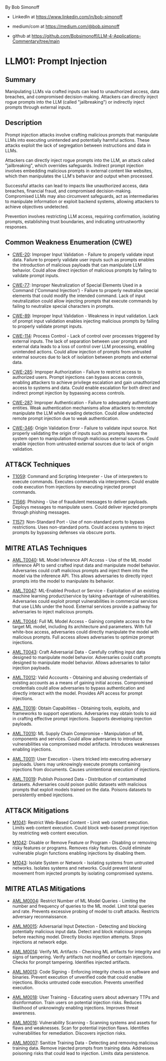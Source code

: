 By Bob Simonoff

- LinkedIn at https://www.linkedin.com/in/bob-simonoff

- medium/com at https://medium.com/@bob.simonoff

- github at https://github.com/Bobsimonoff/LLM-4-Applications-Commentary/tree/main


# LLM01: Prompt Injection

## Summary

Manipulating LLMs via crafted inputs can lead to unauthorized access, data breaches, and compromised decision-making. Attackers can directly inject rogue prompts into the LLM (called "jailbreaking") or indirectly inject prompts through external inputs.

## Description

Prompt injection attacks involve crafting malicious prompts that manipulate LLMs into executing unintended and potentially harmful actions. These attacks exploit the lack of segregation between instructions and data in LLMs. 

Attackers can directly inject rogue prompts into the LLM, an attack called "jailbreaking", which overrides safeguards. Indirect prompt injection involves embedding malicious prompts in external content like websites, which then manipulates the LLM's behavior and output when processed.

Successful attacks can lead to impacts like unauthorized access, data breaches, financial fraud, and compromised decision-making. Compromised LLMs may also circumvent safeguards, act as intermediaries to manipulate information or exploit backend systems, allowing attackers to achieve objectives undetected.

Prevention involves restricting LLM access, requiring confirmation, isolating prompts, establishing trust boundaries, and indicating untrustworthy responses.


## Common Weakness Enumeration (CWE)

- [CWE-20](https://cwe.mitre.org/data/definitions/20.html): Improper Input Validation - Failure to properly validate input data. Failure to properly validate user inputs such as prompts enables the introduction of malicious payloads that can manipulate LLM behavior. Could allow direct injection of malicious prompts by failing to validate prompt inputs. 

- [CWE-77](https://cwe.mitre.org/data/definitions/77.html): Improper Neutralization of Special Elements Used in a Command ('Command Injection') - Failure to properly neutralize special elements that could modify the intended command. Lack of input neutralization could allow injecting prompts that execute commands by failing to neutralize special characters in prompts.

- [CWE-89](https://cwe.mitre.org/data/definitions/89.html): Improper Input Validation - Weakness in input validation. Lack of prompt input validation enables injecting malicious prompts by failing to properly validate prompt inputs.

- [CWE-114](https://cwe.mitre.org/data/definitions/114.html): Process Control - Lack of control over processes triggered by external inputs. The lack of separation between user prompts and external data leads to a loss of control over LLM processing, enabling unintended actions. Could allow injection of prompts from untrusted external sources due to lack of isolation between prompts and external data.

- [CWE-285](https://cwe.mitre.org/data/definitions/285.html): Improper Authorization - Failure to restrict access to authorized users. Prompt injections can bypass access controls, enabling attackers to achieve privilege escalation and gain unauthorized access to systems and data. Could enable escalation for both direct and indirect prompt injection by bypassing access controls.  

- [CWE-287](https://cwe.mitre.org/data/definitions/287.html): Improper Authentication - Failure to adequately authenticate entities. Weak authentication mechanisms allow attackers to remotely manipulate the LLM while evading detection. Could allow undetected remote prompt injection due to weak authentication.

- [CWE-346](https://cwe.mitre.org/data/definitions/346.html): Origin Validation Error - Failure to validate input source. Not properly validating the origin of inputs such as prompts leaves the system open to manipulation through malicious external sources. Could enable injection from untrusted external sources due to lack of origin validation.

## ATT&CK Techniques 

- [T1059](https://attack.mitre.org/techniques/T1059/): Command and Scripting Interpreter - Use of interpreters to execute commands. Executes commands via interpreters. Could enable code execution from injections by executing injected prompt commands.

- [T1566](https://attack.mitre.org/techniques/T1566/): Phishing - Use of fraudulent messages to deliver payloads. Deploys messages to manipulate users. Could deliver injected prompts through phishing messages.  

- [T1571](https://attack.mitre.org/techniques/T1571/): Non-Standard Port - Use of non-standard ports to bypass restrictions. Uses non-standard ports. Could access systems to inject prompts by bypassing defenses via obscure ports. 


## MITRE ATLAS Techniques

- [AML.T0040](/techniques/AML.T0040): ML Model Inference API Access - Use of the ML model inference API to send crafted input data and manipulate model behavior. Adversaries could craft malicious prompts and inject them into the model via the inference API. This allows adversaries to directly inject prompts into the model to manipulate its behavior.

- [AML.T0047](/techniques/AML.T0047): ML-Enabled Product or Service - Exploitation of an existing machine learning product/service by taking advantage of vulnerabilities. Adversaries could exploit prompt vulnerabilities in commercial services that use LLMs under the hood. External services provide a pathway for adversaries to inject malicious prompts.

- [AML.T0044](/techniques/AML.T0044): Full ML Model Access - Gaining complete access to the target ML model, including its architecture and parameters. With full white-box access, adversaries could directly manipulate the model with malicious prompts. Full access allows adversaries to optimize prompt injections.

- [AML.T0043](/techniques/AML.T0043): Craft Adversarial Data - Carefully crafting input data designed to manipulate model behavior. Adversaries could craft prompts designed to manipulate model behavior. Allows adversaries to tailor injection payloads. 

- [AML.T0012](/techniques/AML.T0012): Valid Accounts - Obtaining and abusing credentials of existing accounts as a means of gaining initial access. Compromised credentials could allow adversaries to bypass authentication and directly interact with the model. Provides API access for prompt injections.

- [AML.T0016](/techniques/AML.T0016): Obtain Capabilities - Obtaining tools, exploits, and frameworks to support operations. Adversaries may obtain tools to aid in crafting effective prompt injections. Supports developing injection payloads. 

- [AML.T0010](/techniques/AML.T0010): ML Supply Chain Compromise - Manipulation of ML components and services. Could allow adversaries to introduce vulnerabilities via compromised model artifacts. Introduces weaknesses enabling injections.

- [AML.T0011](/techniques/AML.T0011): User Execution - Users tricked into executing adversary payloads. Users may unknowingly execute prompts containing injections from documents. Causes unintentional execution of injections.

- [AML.T0019](/techniques/AML.T0019): Publish Poisoned Data - Distribution of contaminated datasets. Adversaries could poison public datasets with malicious prompts that exploit models trained on the data. Poisons datasets to persistently embed injections.


## ATT&CK Mitigations

- [M1041](https://attack.mitre.org/mitigations/M1041/): Restrict Web-Based Content - Limit web content execution. Limits web content execution. Could block web-based prompt injection by restricting web content execution.

- [M1042](https://attack.mitre.org/mitigations/M1042/): Disable or Remove Feature or Program - Disabling or removing risky features or programs. Removes risky features. Could eliminate vulnerable plugin functions enabling injections by disabling them. 

- [M1043](https://attack.mitre.org/mitigations/M1043/): Isolate System or Network - Isolating systems from untrusted networks. Isolates systems and networks. Could prevent lateral movement from injected prompts by isolating compromised systems.


## MITRE ATLAS Mitigations

- [AML.M0004](/mitigations/AML.M0004): Restrict Number of ML Model Queries - Limiting the number and frequency of queries to the ML model. Limit total queries and rate. Prevents excessive probing of model to craft attacks. Restricts adversary reconnaissance. 

- [AML.M0015](/mitigations/AML.M0015): Adversarial Input Detection - Detecting and blocking potentially malicious input data. Detect and block malicious prompts before reaching model. Directly blocks injection attempts. Stops injections at network edge.

- [AML.M0014](/mitigations/AML.M0014): Verify ML Artifacts - Checking ML artifacts for integrity and signs of tampering. Verify artifacts not modified or contain injections. Checks for prompt tampering. Identifies injected artifacts.

- [AML.M0013](/mitigations/AML.M0013): Code Signing - Enforcing integrity checks on software and binaries. Prevent execution of unverified code that could enable injections. Blocks untrusted code execution. Prevents unverified execution. 

- [AML.M0018](/mitigations/AML.M0018): User Training - Educating users about adversary TTPs and disinformation. Train users on potential injection risks. Reduces likelihood of unknowingly enabling injections. Improves threat awareness.

- [AML.M0016](/mitigations/AML.M0016): Vulnerability Scanning - Scanning systems and assets for flaws and weaknesses. Scan for potential injection flaws. Identifies vulnerabilities for remediation. Discovers injection risks.

- [AML.M0007](/mitigations/AML.M0007): Sanitize Training Data - Detecting and removing malicious training data. Remove injected prompts from training data. Addresses poisoning risks that could lead to injection. Limits data persistence.




